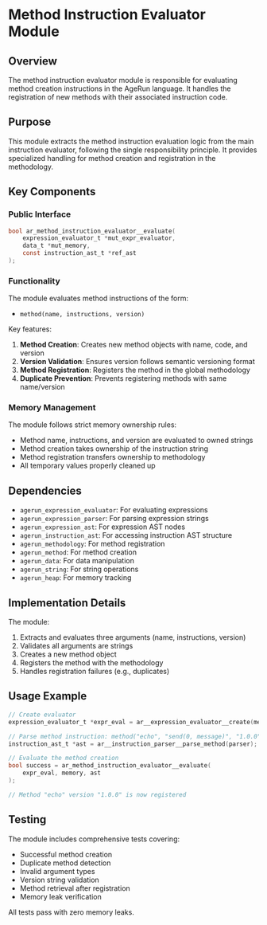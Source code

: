 # Method Instruction Evaluator Module

## Overview

The method instruction evaluator module is responsible for evaluating method creation instructions in the AgeRun language. It handles the registration of new methods with their associated instruction code.

## Purpose

This module extracts the method instruction evaluation logic from the main instruction evaluator, following the single responsibility principle. It provides specialized handling for method creation and registration in the methodology.

## Key Components

### Public Interface

```c
bool ar_method_instruction_evaluator__evaluate(
    expression_evaluator_t *mut_expr_evaluator,
    data_t *mut_memory,
    const instruction_ast_t *ref_ast
);
```

### Functionality

The module evaluates method instructions of the form:
- `method(name, instructions, version)`

Key features:
1. **Method Creation**: Creates new method objects with name, code, and version
2. **Version Validation**: Ensures version follows semantic versioning format
3. **Method Registration**: Registers the method in the global methodology
4. **Duplicate Prevention**: Prevents registering methods with same name/version

### Memory Management

The module follows strict memory ownership rules:
- Method name, instructions, and version are evaluated to owned strings
- Method creation takes ownership of the instruction string
- Method registration transfers ownership to methodology
- All temporary values properly cleaned up

## Dependencies

- `agerun_expression_evaluator`: For evaluating expressions
- `agerun_expression_parser`: For parsing expression strings
- `agerun_expression_ast`: For expression AST nodes
- `agerun_instruction_ast`: For accessing instruction AST structure
- `agerun_methodology`: For method registration
- `agerun_method`: For method creation
- `agerun_data`: For data manipulation
- `agerun_string`: For string operations
- `agerun_heap`: For memory tracking

## Implementation Details

The module:
1. Extracts and evaluates three arguments (name, instructions, version)
2. Validates all arguments are strings
3. Creates a new method object
4. Registers the method with the methodology
5. Handles registration failures (e.g., duplicates)

## Usage Example

```c
// Create evaluator
expression_evaluator_t *expr_eval = ar__expression_evaluator__create(memory, NULL);

// Parse method instruction: method("echo", "send(0, message)", "1.0.0")
instruction_ast_t *ast = ar__instruction_parser__parse_method(parser);

// Evaluate the method creation
bool success = ar_method_instruction_evaluator__evaluate(
    expr_eval, memory, ast
);

// Method "echo" version "1.0.0" is now registered
```

## Testing

The module includes comprehensive tests covering:
- Successful method creation
- Duplicate method detection
- Invalid argument types
- Version string validation
- Method retrieval after registration
- Memory leak verification

All tests pass with zero memory leaks.